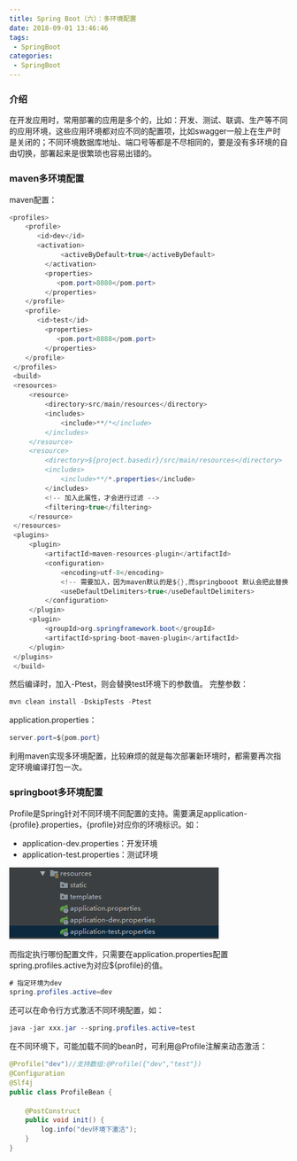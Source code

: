 ```yaml
---
title: Spring Boot（六）：多环境配置
date: 2018-09-01 13:46:46
tags:
 - SpringBoot
categories: 
 - SpringBoot
---
```


### 介绍

在开发应用时，常用部署的应用是多个的，比如：开发、测试、联调、生产等不同的应用环境，这些应用环境都对应不同的配置项，比如swagger一般上在生产时是关闭的；不同环境数据库地址、端口号等都是不尽相同的，要是没有多环境的自由切换，部署起来是很繁琐也容易出错的。

<!-- more-->

### maven多环境配置

maven配置：

~~~java
<profiles>
    <profile>
       <id>dev</id>
       <activation>
             <activeByDefault>true</activeByDefault>
         </activation>
         <properties>
            <pom.port>8080</pom.port>
         </properties>
    </profile>
    <profile>
       <id>test</id>
         <properties>
            <pom.port>8888</pom.port>
         </properties>
    </profile>       
 </profiles>
 <build>
 <resources>
     <resource>
         <directory>src/main/resources</directory>
         <includes>
             <include>**/*</include>
         </includes>
     </resource>
     <resource>
         <directory>${project.basedir}/src/main/resources</directory>
         <includes>
             <include>**/*.properties</include>
         </includes>
         <!-- 加入此属性，才会进行过滤 -->
         <filtering>true</filtering>
     </resource>
 </resources>
 <plugins>
     <plugin>
         <artifactId>maven-resources-plugin</artifactId>
         <configuration>
             <encoding>utf-8</encoding>
             <!-- 需要加入，因为maven默认的是${},而springbooot 默认会把此替换成@{} -->
             <useDefaultDelimiters>true</useDefaultDelimiters>
         </configuration>
     </plugin>
     <plugin>
         <groupId>org.springframework.boot</groupId>
         <artifactId>spring-boot-maven-plugin</artifactId>
     </plugin>
 </plugins>
 </build>
~~~

然后编译时，加入-Ptest，则会替换test环境下的参数值。 完整参数：

~~~java
mvn clean install -DskipTests -Ptest
~~~

application.properties：

~~~java
server.port=${pom.port}
~~~

利用maven实现多环境配置，比较麻烦的就是每次部署新环境时，都需要再次指定环境编译打包一次。

### springboot多环境配置

Profile是Spring针对不同环境不同配置的支持。需要满足application-{profile}.properties，{profile}对应你的环境标识。如： 

- application-dev.properties：开发环境
- application-test.properties：测试环境

![](environment\environment01.png)

而指定执行哪份配置文件，只需要在application.properties配置spring.profiles.active为对应${profile}的值。

~~~java
# 指定环境为dev
spring.profiles.active=dev
~~~

还可以在命令行方式激活不同环境配置，如：

~~~java
java -jar xxx.jar --spring.profiles.active=test
~~~

在不同环境下，可能加载不同的bean时，可利用@Profile注解来动态激活：

~~~java
@Profile("dev")//支持数组:@Profile({"dev","test"})
@Configuration
@Slf4j
public class ProfileBean {
 
    @PostConstruct
    public void init() {
        log.info("dev环境下激活");
    }    
}
~~~

